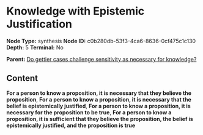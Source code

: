 # Knowledge with Epistemic Justification

**Node Type:** synthesis
**Node ID:** c0b280db-53f3-4ca6-8636-0cf475c1c130
**Depth:** 5
**Terminal:** No

**Parent:** [Do gettier cases challenge sensitivity as necessary for knowledge?](do-gettier-cases-challenge-sensitivity-as-necessary-for-knowledge-antithesis-7de5184d-175e-4791-ae61-0612f60eddbf.md)

## Content

**For a person to know a proposition, it is necessary that they believe the proposition**, **For a person to know a proposition, it is necessary that the belief is epistemically justified**, **For a person to know a proposition, it is necessary for the proposition to be true**, **For a person to know a proposition, it is sufficient that they believe the proposition, the belief is epistemically justified, and the proposition is true**
